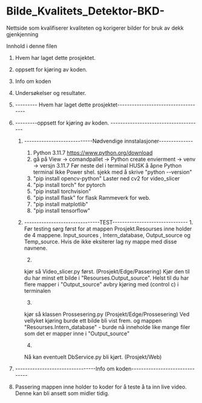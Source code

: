 # Bilde_Kvalitets_Detektor-BKD-
 Nettside som kvalifiserer kvaliteten og korigerer bilder for bruk av dekk gjenkjenning


Innhold i denne filen 

1. Hvem har laget dette prosjektet. 
2. oppsett for kjøring av koden. 
3. Info om koden
4. Undersøkelser og resultater. 

1. --------- Hvem har laget dette prosjektet------------------------------------



2. ---------oppsett for kjøring av koden. --------------------------------------

   1. ----------------------------Nødvendige innstalasjoner--------------

        1. Python 3.11.7 https://www.python.org/download
        2. gå på View -> comandpallet -> Python create envierment -> venv -> versjn 3.11.7
            Før neste del i terminal HUSK å åpne Python terminal Ikke Power shel. sjekk med å skrive "python --version"
        3. "pip install opencv-python" Laster ned cv2 for video_slicer
        4. "pip install torch" for pytorch
        5. "pip install torchvision"
        6. "pip install flask" for flask Rammeverk for web.
        7. "pip install matplotlib" 
        8. "pip install tensorflow" 
    
    2. -------------------------------TEST-------------------------------
        1. 
         Før testing sørg først for at mappen Prosjekt.Resourses inne holder de 4 mappene. Input_sources , Intern_database, Output_source og Temp_source. Hvis de ikke eksiterer lag ny mappe med disse navnene. 

        2.
         kjør så Video_slicer.py først. (Prosjekt/Edge/Passering)
         Kjør den til du har minst ett bilde i "Resourses.Output_source". Helst til du har flere mapper i "Output_source"
         avbry kjøring med (control c) i terminalen

        3.
         kjør så klassen Prossesering.py (Prosjekt/Edge/Prossesering)
         Ved vellyket kjøring burde ett bilde bli vist frem. og mappen "Resourses.Intern_database" -
         burde nå inneholde like mange filer som det er mapper inne i "Output_source"

        4.
         Nå kan eventuelt DbService.py bli kjørt. (Prosjekt/Web)


3. ---------------------------------Info om koden-------------------------------

1. Passering mappen inne holder to koder for å teste å ta inn live video. Denne kan bli ansett som midler tidig. 